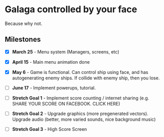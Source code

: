# Galaga controlled by your face
Because why not.

## Milestones
 - [X] **March 25** - Menu system (Managers, screens, etc)

 - [X] **April 15** - Main menu animation done

 - [x] **May 6** - Game is functional. Can control ship using face, and has autogenerating enemy ships. If collide with enemy ship, then you lose.  

 - [ ] **June 17** - Implement powerups, tutorial.

 - [ ] **Stretch Goal 1** - Implement score counting / internet sharing  (e.g. SHARE YOUR SCORE ON FACEBOOK. CLICK HERE)

 - [ ] **Stretch Goal 2** - Upgrade graphics (more pregenerated vectors). Upgrade audio (better, more varied sounds, nice background music)

 - [ ] **Stretch Goal 3** - High Score Screen


